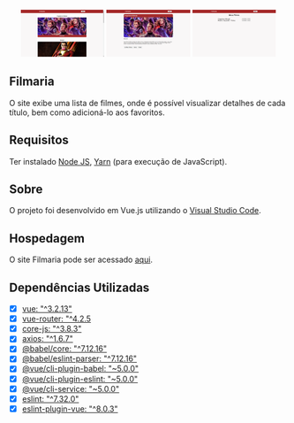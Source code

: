 <p align="center">
    <img alt="DevPost" src="https://raw.githubusercontent.com/LuisGuilhermeCipriani/Projeto-FIlmes/main/screens/Screenshot01.png" width="30%">
    <img alt="DevPost" src="https://raw.githubusercontent.com/LuisGuilhermeCipriani/Projeto-FIlmes/main/screens/Screenshot02.png" width="30%">
    <img alt="DevPost" src="https://raw.githubusercontent.com/LuisGuilhermeCipriani/Projeto-FIlmes/main/screens/Screenshot03.png" width="30%">
</p>

## Filmaria

O site exibe uma lista de filmes, onde é possível visualizar detalhes de cada título, bem como adicioná-lo aos favoritos.

## Requisitos

Ter instalado [Node JS](https://nodejs.org/en/), [Yarn](https://yarnpkg.com/lang/en/) (para execução de JavaScript).

## Sobre

O projeto foi desenvolvido em Vue.js utilizando o [Visual Studio Code](https://code.visualstudio.com/).

## Hospedagem

O site Filmaria pode ser acessado [aqui](https://filmaria-curso-vue.netlify.app/).

## Dependências Utilizadas

- [x] [vue: "^3.2.13"](https://www.npmjs.com/package/vue/v/3.2.13)
- [x] [vue-router: "^4.2.5](https://www.npmjs.com/package/vue-router)
- [x] [core-js: "^3.8.3"](https://www.npmjs.com/package/core-js/v/3.8.3)
- [x] [axios: "^1.6.7"](https://www.npmjs.com/package/axios)
- [x] [@babel/core: "^7.12.16"](https://www.npmjs.com/package/@babel/core/v/7.12.16)
- [x] [@babel/eslint-parser: "^7.12.16"](https://www.npmjs.com/package/@babel/eslint-parser)
- [x] [@vue/cli-plugin-babel: "~5.0.0"](https://www.npmjs.com/package/@vue/cli-plugin-babel/v/5.0.0)
- [x] [@vue/cli-plugin-eslint: "~5.0.0"](https://www.npmjs.com/package/@vue/cli-plugin-eslint)
- [x] [@vue/cli-service: "~5.0.0"](https://www.npmjs.com/package/@vue/cli-service?activeTab=versions)
- [x] [eslint: "^7.32.0"](https://www.npmjs.com/package/eslint/v/7.32.0)
- [x] [eslint-plugin-vue: "^8.0.3"](https://www.npmjs.com/package/eslint-plugin-vue?activeTab=versions)
